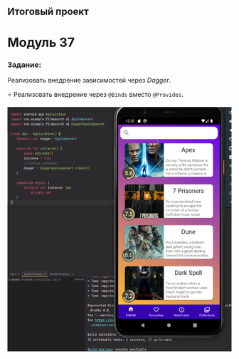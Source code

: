 ## Итоговый проект

# Модуль 37

### Задание:

Реализовать внедрение зависимостей через _Dagger_.

⭐ Реализовать внедрение через `@Binds` вместо `@Provides`.

![Скриншот Модуль 37](./pix/FilmSearch_37.png)
